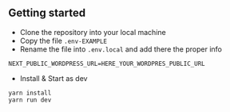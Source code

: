 ## Getting started

- Clone the repository into your local machine
- Copy the file `.env-EXAMPLE`
- Rename the file into `.env.local` and add there the proper info

```
NEXT_PUBLIC_WORDPRESS_URL=HERE_YOUR_WORDPRES_PUBLIC_URL
```

- Install & Start as dev

```
yarn install
yarn run dev
```
